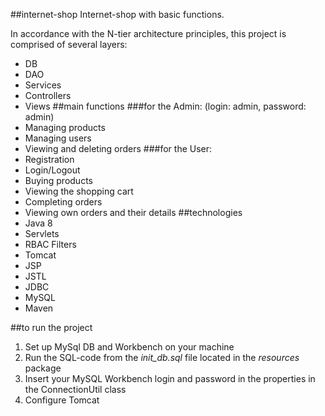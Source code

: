 
##internet-shop
Internet-shop with basic functions.
 
In accordance with the N-tier architecture principles, this project is comprised of several layers:
* DB
* DAO
* Services
* Controllers
* Views
##main functions
###for the Admin: 
(login: admin, password: admin)
* Managing products
* Managing users
* Viewing and deleting orders
###for the User:
* Registration
* Login/Logout
* Buying products
* Viewing the shopping cart
* Completing orders
* Viewing own orders and their details
##technologies 
* Java 8 
* Servlets
* RBAC Filters
* Tomcat
* JSP
* JSTL
* JDBC
* MySQL
* Maven
 
##to run the project
1. Set up MySql DB and Workbench on your machine
2. Run the SQL-code from the _init_db.sql_ file located in the _resources_ package
3. Insert your MySQL Workbench login and password in the properties in the ConnectionUtil class
4. Configure Tomcat

